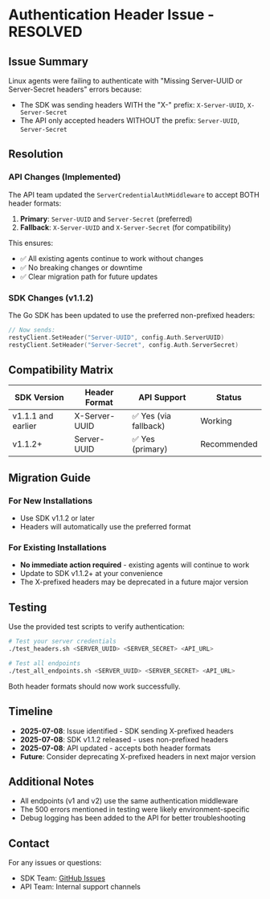 # Authentication Header Issue - RESOLVED

## Issue Summary
Linux agents were failing to authenticate with "Missing Server-UUID or Server-Secret headers" errors because:
- The SDK was sending headers WITH the "X-" prefix: `X-Server-UUID`, `X-Server-Secret`
- The API only accepted headers WITHOUT the prefix: `Server-UUID`, `Server-Secret`

## Resolution

### API Changes (Implemented)
The API team updated the `ServerCredentialAuthMiddleware` to accept BOTH header formats:
1. **Primary**: `Server-UUID` and `Server-Secret` (preferred)
2. **Fallback**: `X-Server-UUID` and `X-Server-Secret` (for compatibility)

This ensures:
- ✅ All existing agents continue to work without changes
- ✅ No breaking changes or downtime
- ✅ Clear migration path for future updates

### SDK Changes (v1.1.2)
The Go SDK has been updated to use the preferred non-prefixed headers:
```go
// Now sends:
restyClient.SetHeader("Server-UUID", config.Auth.ServerUUID)
restyClient.SetHeader("Server-Secret", config.Auth.ServerSecret)
```

## Compatibility Matrix

| SDK Version | Header Format | API Support | Status |
|-------------|---------------|-------------|---------|
| v1.1.1 and earlier | X-Server-UUID | ✅ Yes (via fallback) | Working |
| v1.1.2+ | Server-UUID | ✅ Yes (primary) | Recommended |

## Migration Guide

### For New Installations
- Use SDK v1.1.2 or later
- Headers will automatically use the preferred format

### For Existing Installations
- **No immediate action required** - existing agents will continue to work
- Update to SDK v1.1.2+ at your convenience
- The X-prefixed headers may be deprecated in a future major version

## Testing

Use the provided test scripts to verify authentication:

```bash
# Test your server credentials
./test_headers.sh <SERVER_UUID> <SERVER_SECRET> <API_URL>

# Test all endpoints
./test_all_endpoints.sh <SERVER_UUID> <SERVER_SECRET> <API_URL>
```

Both header formats should now work successfully.

## Timeline

- **2025-07-08**: Issue identified - SDK sending X-prefixed headers
- **2025-07-08**: SDK v1.1.2 released - uses non-prefixed headers
- **2025-07-08**: API updated - accepts both header formats
- **Future**: Consider deprecating X-prefixed headers in next major version

## Additional Notes

- All endpoints (v1 and v2) use the same authentication middleware
- The 500 errors mentioned in testing were likely environment-specific
- Debug logging has been added to the API for better troubleshooting

## Contact

For any issues or questions:
- SDK Team: [GitHub Issues](https://github.com/nexmonyx/go-sdk/v2/issues)
- API Team: Internal support channels